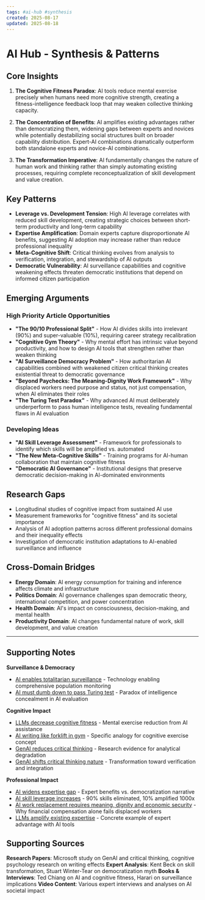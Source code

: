 ```yaml
---
tags: #ai-hub #synthesis
created: 2025-08-17
updated: 2025-08-18
---
```


# AI Hub - Synthesis & Patterns

## Core Insights

1. **The Cognitive Fitness Paradox**: AI tools reduce mental exercise precisely when humans need more cognitive strength, creating a fitness-intelligence feedback loop that may weaken collective thinking capacity.

2. **The Concentration of Benefits**: AI amplifies existing advantages rather than democratizing them, widening gaps between experts and novices while potentially destabilizing social structures built on broader capability distribution. Expert-AI combinations dramatically outperform both standalone experts and novice-AI combinations.

3. **The Transformation Imperative**: AI fundamentally changes the nature of human work and thinking rather than simply automating existing processes, requiring complete reconceptualization of skill development and value creation.

## Key Patterns

- **Leverage vs. Development Tension**: High AI leverage correlates with reduced skill development, creating strategic choices between short-term productivity and long-term capability
- **Expertise Amplification**: Domain experts capture disproportionate AI benefits, suggesting AI adoption may increase rather than reduce professional inequality
- **Meta-Cognitive Shift**: Critical thinking evolves from analysis to verification, integration, and stewardship of AI outputs
- **Democratic Vulnerability**: AI surveillance capabilities and cognitive weakening effects threaten democratic institutions that depend on informed citizen participation

## Emerging Arguments

### High Priority Article Opportunities

- **"The 90/10 Professional Split"** - How AI divides skills into irrelevant (90%) and super-valuable (10%), requiring career strategy recalibration
- **"Cognitive Gym Theory"** - Why mental effort has intrinsic value beyond productivity, and how to design AI tools that strengthen rather than weaken thinking
- **"AI Surveillance Democracy Problem"** - How authoritarian AI capabilities combined with weakened citizen critical thinking creates existential threat to democratic governance
- **"Beyond Paychecks: The Meaning-Dignity Work Framework"** - Why displaced workers need purpose and status, not just compensation, when AI eliminates their roles
- **"The Turing Test Paradox"** - Why advanced AI must deliberately underperform to pass human intelligence tests, revealing fundamental flaws in AI evaluation

### Developing Ideas

- **"AI Skill Leverage Assessment"** - Framework for professionals to identify which skills will be amplified vs. automated
- **"The New Meta-Cognitive Skills"** - Training programs for AI-human collaboration that maintain cognitive fitness
- **"Democratic AI Governance"** - Institutional designs that preserve democratic decision-making in AI-dominated environments

## Research Gaps

- Longitudinal studies of cognitive impact from sustained AI use
- Measurement frameworks for "cognitive fitness" and its societal importance
- Analysis of AI adoption patterns across different professional domains and their inequality effects
- Investigation of democratic institution adaptations to AI-enabled surveillance and influence

## Cross-Domain Bridges

- **Energy Domain**: AI energy consumption for training and inference affects climate and infrastructure
- **Politics Domain**: AI governance challenges span democratic theory, international competition, and power concentration
- **Health Domain**: AI's impact on consciousness, decision-making, and mental health
- **Productivity Domain**: AI changes fundamental nature of work, skill development, and value creation

---

## Supporting Notes

**Surveillance & Democracy**
- [AI enables totalitarian surveillance](ai-surveillance-democracy.md) - Technology enabling comprehensive population monitoring
- [AI must dumb down to pass Turing test](ai-turing-test-dumbing-down.md) - Paradox of intelligence concealment in AI evaluation

**Cognitive Impact**
- [LLMs decrease cognitive fitness](ai-cognitive-fitness-decline.md) - Mental exercise reduction from AI assistance
- [AI writing like forklift in gym](ai-writing-forklift-gym.md) - Specific analogy for cognitive exercise concept
- [GenAI reduces critical thinking](ai-critical-thinking-decline.md) - Research evidence for analytical degradation
- [GenAI shifts critical thinking nature](ai-critical-thinking-shifts.md) - Transformation toward verification and integration

**Professional Impact** 
- [AI widens expertise gap](ai-expertise-gap-widens.md) - Expert benefits vs. democratization narrative
- [AI skill leverage increases](ai-skill-leverage-amplifies.md) - 90% skills eliminated, 10% amplified 1000x
- [AI work replacement requires meaning, dignity and economic security](ai-work-replacement-meaning-dignity.md) - Why financial compensation alone fails displaced workers
- [LLMs amplify existing expertise](ai-llm-amplify-expertise.md) - Concrete example of expert advantage with AI tools

## Supporting Sources

**Research Papers**: Microsoft study on GenAI and critical thinking, cognitive psychology research on writing effects
**Expert Analysis**: Kent Beck on skill transformation, Stuart Winter-Tear on democratization myth
**Books & Interviews**: Ted Chiang on AI and cognitive fitness, Harari on surveillance implications
**Video Content**: Various expert interviews and analyses on AI societal impact